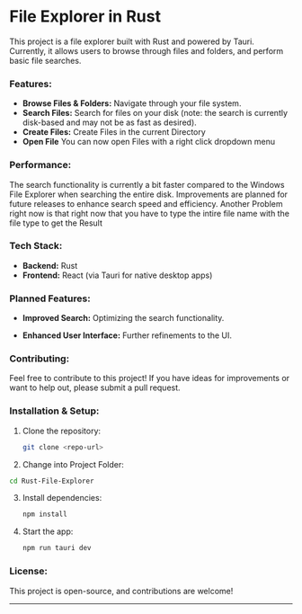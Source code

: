# File Explorer in Rust

This project is a file explorer built with Rust and powered by Tauri. Currently, it allows users to browse through files and folders, and perform basic file searches. 

### Features:
- **Browse Files & Folders:** Navigate through your file system.
- **Search Files:** Search for files on your disk (note: the search is currently disk-based and may not be as fast as desired).
- **Create Files:** Create Files in the current Directory
- **Open File** You can now open Files with a right click dropdown menu

### Performance:
The search functionality is currently a bit faster compared to the Windows File Explorer when searching the entire disk. Improvements are planned for future releases to enhance search speed and efficiency. Another Problem right now is that right now that you have to type the intire file name with the file type to get the Result

### Tech Stack:
- **Backend:** Rust
- **Frontend:** React (via Tauri for native desktop apps)

### Planned Features:
- **Improved Search:** Optimizing the search functionality.

- **Enhanced User Interface:** Further refinements to the UI.

### Contributing:
Feel free to contribute to this project! If you have ideas for improvements or want to help out, please submit a pull request.

### Installation & Setup:

1. Clone the repository:
   ```bash
   git clone <repo-url>
   ```

2. Change into Project Folder:
```bash
cd Rust-File-Explorer
```

3. Install dependencies:
   ```bash
   npm install
   ```

4. Start the app:
   ```bash
   npm run tauri dev
   ```

### License:
This project is open-source, and contributions are welcome!

---

